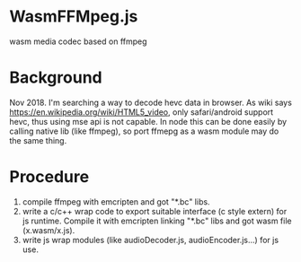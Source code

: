 # WasmFFMpeg.js
wasm media codec based on ffmpeg

# Background
Nov 2018. I'm searching a way to decode hevc data in browser. As wiki says https://en.wikipedia.org/wiki/HTML5_video, only safari/android support
hevc, thus using mse api is not capable. In node this can be done easily by calling native lib (like ffmpeg), so port ffmepg as a wasm module
may do the same thing.

# Procedure
1. compile ffmpeg with emcripten and got "*.bc" libs. 
2. write a c/c++ wrap code to export suitable interface (c style extern) for js runtime. Compile it with emcripten linking "*.bc" libs and got wasm file (x.wasm/x.js).
3. write js wrap modules (like audioDecoder.js, audioEncoder.js...) for js use.
